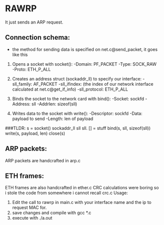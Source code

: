 # RAWRP

It just sends an ARP request.

## Connection schema:
  - the method for sending data is specified on net.c@send_packet, it goes like this
  
  1. Opens a socket with socket():
    -Domain: PF_PACKET
    -Type:   SOCK_RAW
    -Proto:  ETH_P_ALL
    
  2. Creates an address struct (sockaddr_ll) to specify our interface:
    -sll_family:    AF_PACKET
    -sll_ifindex:   (the index of our network interface calculated at net.c@get_if_info)
    -sll_protocol:  ETH_P_ALL
    
  3. Binds the socket to the network card with bind():
    -Socket:  sockfd
    -Address: sll
    -Addrlen: sizeof(sll)
    
  3. Writes data to the socket with write():
    -Descriptor: sockfd
    -Data:       payload to send
    -Length:     len of payload
   
###TLDR:
   s = socket()
   sockaddr_ll sll
   sll. [] = stuff
   bind(s, sll, sizeof(sll))
   write(s, payload, len)
   close(s)
   
## ARP packets:
  ARP packets are handcrafted in arp.c
## ETH frames:
  ETH frames are also handcrafted in ether.c
  CRC calculations were boring so i stole the code from somewhere i cannot recall crc.c
Usage:
  1. Edit the call to rawrp in main.c with your interface name and the ip to request MAC for.
  2. save changes and compile with gcc *.c
  3. execute with ./a.out

